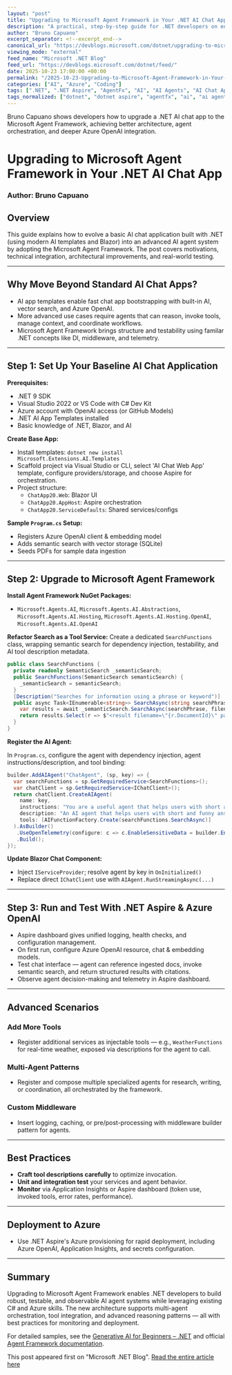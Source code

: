 ```yaml
---
layout: "post"
title: "Upgrading to Microsoft Agent Framework in Your .NET AI Chat App"
description: "A practical, step-by-step guide for .NET developers on enhancing AI chat applications with the Microsoft Agent Framework. This post walks through upgrading from simple AI chatbots to fully orchestrated AI agents capable of reasoning, tool invocation, and integration with Azure OpenAI, using .NET 9, Aspire, and modern C# patterns."
author: "Bruno Capuano"
excerpt_separator: <!--excerpt_end-->
canonical_url: "https://devblogs.microsoft.com/dotnet/upgrading-to-microsoft-agent-framework-in-your-dotnet-ai-chat-app/"
viewing_mode: "external"
feed_name: "Microsoft .NET Blog"
feed_url: "https://devblogs.microsoft.com/dotnet/feed/"
date: 2025-10-23 17:00:00 +00:00
permalink: "/2025-10-23-Upgrading-to-Microsoft-Agent-Framework-in-Your-NET-AI-Chat-App.html"
categories: ["AI", "Azure", "Coding"]
tags: [".NET", ".NET Aspire", "AgentFx", "AI", "AI Agents", "AI Chat Application", "Aspire", "Azure", "Azure AI Foundry", "Azure OpenAI", "Blazor", "C#", "Coding", "Dependency Injection", "Microsoft Agent Framework", "Microsoft.Extensions.AI", "Multi Agent Systems", "News", "NuGet Packages", "Program.cs", "Semantic Search", "Telemetry", "Tool Invocation"]
tags_normalized: ["dotnet", "dotnet aspire", "agentfx", "ai", "ai agents", "ai chat application", "aspire", "azure", "azure ai foundry", "azure openai", "blazor", "csharp", "coding", "dependency injection", "microsoft agent framework", "microsoftdotextensionsdotai", "multi agent systems", "news", "nuget packages", "programdotcs", "semantic search", "telemetry", "tool invocation"]
---
```


Bruno Capuano shows developers how to upgrade a .NET AI chat app to the Microsoft Agent Framework, achieving better architecture, agent orchestration, and deeper Azure OpenAI integration.<!--excerpt_end-->

# Upgrading to Microsoft Agent Framework in Your .NET AI Chat App

### Author: Bruno Capuano

## Overview

This guide explains how to evolve a basic AI chat application built with .NET (using modern AI templates and Blazor) into an advanced AI agent system by adopting the Microsoft Agent Framework. The post covers motivations, technical integration, architectural improvements, and real-world testing.

---

## Why Move Beyond Standard AI Chat Apps?

- AI app templates enable fast chat app bootstrapping with built-in AI, vector search, and Azure OpenAI.
- More advanced use cases require agents that can reason, invoke tools, manage context, and coordinate workflows.
- Microsoft Agent Framework brings structure and testability using familar .NET concepts like DI, middleware, and telemetry.

---

## Step 1: Set Up Your Baseline AI Chat Application

**Prerequisites:**

- .NET 9 SDK
- Visual Studio 2022 or VS Code with C# Dev Kit
- Azure account with OpenAI access (or GitHub Models)
- .NET AI App Templates installed
- Basic knowledge of .NET, Blazor, and AI

**Create Base App:**

- Install templates: `dotnet new install Microsoft.Extensions.AI.Templates`
- Scaffold project via Visual Studio or CLI, select 'AI Chat Web App' template, configure providers/storage, and choose Aspire for orchestration.
- Project structure:
  - `ChatApp20.Web`: Blazor UI
  - `ChatApp20.AppHost`: Aspire orchestration
  - `ChatApp20.ServiceDefaults`: Shared services/configs

**Sample `Program.cs` Setup:**

- Registers Azure OpenAI client & embedding model
- Adds semantic search with vector storage (SQLite)
- Seeds PDFs for sample data ingestion

---

## Step 2: Upgrade to Microsoft Agent Framework

**Install Agent Framework NuGet Packages:**

- `Microsoft.Agents.AI`, `Microsoft.Agents.AI.Abstractions`, `Microsoft.Agents.AI.Hosting`, `Microsoft.Agents.AI.Hosting.OpenAI`, `Microsoft.Agents.AI.OpenAI`

**Refactor Search as a Tool Service:**
Create a dedicated `SearchFunctions` class, wrapping semantic search for dependency injection, testability, and AI tool description metadata.

```csharp
public class SearchFunctions {
  private readonly SemanticSearch _semanticSearch;
  public SearchFunctions(SemanticSearch semanticSearch) {
    _semanticSearch = semanticSearch;
  }
  [Description("Searches for information using a phrase or keyword")]
  public async Task<IEnumerable<string>> SearchAsync(string searchPhrase, string? filenameFilter = null) {
    var results = await _semanticSearch.SearchAsync(searchPhrase, filenameFilter, maxResults: 5);
    return results.Select(r => $"<result filename=\"{r.DocumentId}\" page_number=\"{r.PageNumber}\">{r.Text}</result>");
  }
}
```

**Register the AI Agent:**

In `Program.cs`, configure the agent with dependency injection, agent instructions/description, and tool binding:

```csharp
builder.AddAIAgent("ChatAgent", (sp, key) => {
  var searchFunctions = sp.GetRequiredService<SearchFunctions>();
  var chatClient = sp.GetRequiredService<IChatClient>();
  return chatClient.CreateAIAgent(
    name: key,
    instructions: "You are a useful agent that helps users with short and funny answers.",
    description: "An AI agent that helps users with short and funny answers.",
    tools: [AIFunctionFactory.Create(searchFunctions.SearchAsync)]
  ).AsBuilder()
   .UseOpenTelemetry(configure: c => c.EnableSensitiveData = builder.Environment.IsDevelopment())
   .Build();
});
```

**Update Blazor Chat Component:**

- Inject `IServiceProvider`; resolve agent by key in `OnInitialized()`
- Replace direct `IChatClient` use with `AIAgent.RunStreamingAsync(...)`

---

## Step 3: Run and Test With .NET Aspire & Azure OpenAI

- Aspire dashboard gives unified logging, health checks, and configuration management.
- On first run, configure Azure OpenAI resource, chat & embedding models.
- Test chat interface — agent can reference ingested docs, invoke semantic search, and return structured results with citations.
- Observe agent decision-making and telemetry in Aspire dashboard.

---

## Advanced Scenarios

### Add More Tools

- Register additional services as injectable tools — e.g., `WeatherFunctions` for real-time weather, exposed via descriptions for the agent to call.

### Multi-Agent Patterns

- Register and compose multiple specialized agents for research, writing, or coordination, all orchestrated by the framework.

### Custom Middleware

- Insert logging, caching, or pre/post-processing with middleware builder pattern for agents.

---

## Best Practices

- **Craft tool descriptions carefully** to optimize invocation.
- **Unit and integration test** your services and agent behavior.
- **Monitor** via Application Insights or Aspire dashboard (token use, invoked tools, error rates, performance).

---

## Deployment to Azure

- Use .NET Aspire's Azure provisioning for rapid deployment, including Azure OpenAI, Application Insights, and secrets configuration.

---

## Summary

Upgrading to Microsoft Agent Framework enables .NET developers to build robust, testable, and observable AI agent systems while leveraging existing C# and Azure skills. The new architecture supports multi-agent orchestration, tool integration, and advanced reasoning patterns — all with best practices for monitoring and deployment.

For detailed samples, see the [Generative AI for Beginners – .NET](https://aka.ms/genainet) and official [Agent Framework documentation](https://aka.ms/agent-framework).

This post appeared first on "Microsoft .NET Blog". [Read the entire article here](https://devblogs.microsoft.com/dotnet/upgrading-to-microsoft-agent-framework-in-your-dotnet-ai-chat-app/)
